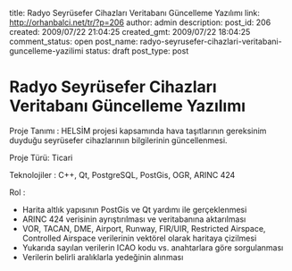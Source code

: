 title: Radyo Seyrüsefer Cihazları Veritabanı Güncelleme Yazılımı
link: http://orhanbalci.net/tr/?p=206
author: admin
description: 
post_id: 206
created: 2009/07/22 21:04:25
created_gmt: 2009/07/22 18:04:25
comment_status: open
post_name: radyo-seyrusefer-cihazlari-veritabani-guncelleme-yazilimi
status: draft
post_type: post

# Radyo Seyrüsefer Cihazları Veritabanı Güncelleme Yazılımı

Proje Tanımı :
HELSİM projesi kapsamında hava taşıtlarının gereksinim duyduğu seyrüsefer cihazlarınıın bilgilerinin güncellenmesi.

Proje Türü:
Ticari

Teknolojiler :
C++, Qt, PostgreSQL, PostGis, OGR, ARINC 424

Rol :

  * Harita altlık yapısının PostGis ve Qt yardımı ile gerçeklenmesi
  * ARINC 424 verisinin ayrıştırılması ve veritabanına aktarılması
  * VOR, TACAN, DME, Airport, Runway, FIR/UIR, Restricted Airspace, Controlled Airspace verilerinin vektörel olarak haritaya çizilmesi
  * Yukarıda sayılan verilerin ICAO kodu vs. anahtarlara göre sorgulanması
  * Verilerin belirli aralıklarla yedeğinin alınması